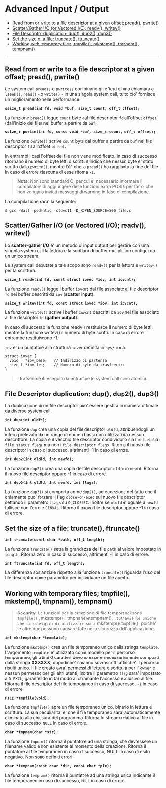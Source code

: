 # Advanced Input / Output

* [Read from or write to a file descriptor at a given offset; pread(), pwrite()](#headIOA1)
* [Scatter/Gather I/O (or Vectored I/O); readv(), writev()](#headIOA2)
* [File Descriptor duplication; dup(), dup2(), dup3()](#headIOA3)
* [Set the size of a file: truncate(), ftruncate()](#headIOA4)
* [Working with temporary files; tmpfile(), mkstemp(), tmpnam(), tempnam()](#headIOA5)

---

## <a name="headIOA1"></a>Read from or write to a file descriptor at a given offset; pread(), pwrite()

Le system call `pread()` e `pwrite()` combinano gli effetti di una chiamata a
`lseek()`, `read()` - o `write()` - in una singola system call, tutto cio'
fornisce un miglioramento nelle performance.

__```ssize_t pread(int fd, void *buf, size_t count, off_t offset);```__

La funzione `pread()` legge `count` byte dal file descriptor `fd` all'offset 
`offset` (dall'inizio del file) nel buffer a partire da `buf`.

__```ssize_t pwrite(int fd, const void *buf, size_t count, off_t offset);```__

La funzione `pwrite()` scrive `count` byte dal buffer a partire da `buf` nel 
file descriptor `fd` all'offset `offset`.

In entrambi i casi l'offset del file non viene modificato. In caso di successo 
ritornano il numero di byte letti o scritti. `0` indica che nessun byte e' stato
scritto dalla `pwrite()`, mentre `EOF` che la `pread()` ha raggiunto la fine del
file. In caso di errore ciascuna di esse ritorna `-1`.

> **Nota**: Non sono standard C, per cui e' necessario informare il compilatore
di aggiungere delle funzioni extra POSIX per far si che non vengano inviati
messaggi di warning in fase di compilazione.

La compilazione sara' la seguente:
    
```$ gcc -Wall -pedantic -std=c11 -D_XOPEN_SOURCE=500 file.c```


## <a name="headIOA2"></a>Scatter/Gather I/O (or Vectored I/O); readv(), writev()

Lo **scatter-gather I/O** e' un metodo di input output per gestire con una
singola system call la lettura e la scrittura di buffer mulipli non contigui
da un unico stream.

Le system call deputate a tale scopo sono `readv()` per la lettura e `writev()` 
per la scrittura.

__```ssize_t readv(int fd, const struct iovec *iov, int iovcnt);```__

La funzione `readv()` legge i buffer `iovcnt` dal file associato al file 
descriptor `fd` nei buffer descritti da `iov` (__scatter input__).

__```ssize_t writev(int fd, const struct iovec *iov, int iovcnt);```__

La funzione `writev()` scrive i buffer `iovcnt` descritti da `iov` nel file 
associato al file descriptor `fd` (__gather output__).

In caso di successo la funzione readv() restituisce il numero di byte letti, 
mentre la funzione writev() il numero di byte scritti. In caso di errore 
entrambe restituiscono -1.

`iov` e' un puntatore alla struttura `iovec` definita in `sys/uio.h`:
```
struct iovec {
  void   *iov_base;   // Indirizzo di partenza
  size_t *iov_len;    // Numero di byte da trasfeerire
}
```

> I trafserimenti eseguiti da entrambe le system call sono atomici.


## <a name="headIOA3"></a>File Descriptor duplication; dup(), dup2(), dup3()

La duplicazione di un file descriptor puo' essere gestita in maniera ottimale
da diverse system call.

__```int dup(int oldfd);```__

La funzione `dup` crea una copia del file descriptor `oldfd`, attribuendogli 
un intero prelevato da un range di numeri bassi non utilizzati da nessun 
descrittore. La copia e il vecchio file descriptor condividono sia l'`offset` 
sia i `file status flags` ma non i `file descriptor flags`. Ritorna il nuovo 
file descriptor in caso di successo, altrimenti -1 in caso di errore.

__```int dup2(int oldfd, int newfd);```__

La funzione `dup2()` crea una copia del file descriptor `oldfd` in `newfd`. 
Ritorna il nuovo file descriptor oppure -1 in caso di errore.

__```int dup3(int oldfd, int newfd, int flags);```__

La funzione `dup3()` si comporta come `dup2()`, ad eccezione del fatto che il
chiamante puo' forzare il flag `close-on-exec` sul nuovo file descriptor 
settando il parametro `flags` su `O_CLOEXEC`. Inoltre se `oldfd` e' uguale a
`newfd` fallisce con l'errore `EINVAL`. Ritorna il nuovo file descriptor oppure
-1 in caso di errore.


## <a name="headIOA4"></a>Set the size of a file: truncate(), ftruncate()

__```int truncate(const char *path, off_t length);```__

La funzione `truncate()` setta la grandezza del file `path` al valore 
impostato in `length`. Ritorna zero in caso di successo, altrimenti -1 in caso 
di errore.

__```int ftruncate(int fd, off_t length);```__

La differenza sostanziale rispetto alla funzione `truncate()` riguarda 
l'uso del file descriptor come parametro per individuare un file aperto.


## <a name="headIOA5"></a>Working with temporary files;  tmpfile(), mkstemp(), tmpnam(), tempnam()

> **Security**: Le funzioni per la creazione di file temporanei sono `tmpfile()`
>, mkstemp()`, `tmpnam()` e `tempnam()`, tuttavia le uniche che si consiglia di
> utilizzare sono `mkstemp()` e `tmpfile()` poiche' le altre due possono causare
> falle nella sicurezza dell'applicazione.

__```int mkstemp(char *template);```__

La funzione `mkstemp()` crea un file temporaneo unico dalla stringa `template`.
L'argomento `template` e' utilizzato come modello per il percorso temporaneo, 
gli ultimi 6 caratteri devono essere necessariamente composti dalla
stringa **XXXXXX**, dopodiche' saranno sovrascritti affinche' il percorso 
risulti unico. Il file creato avra' permessi di lettura e scrittura per l'
`owner` e nessun permesso per gli altri utenti, inoltre il parametro `flag` 
sara' impostato a `O_EXCL`, garantendo in tal modo al chiamante l'accesso 
esclusivo al file. Ritorna il file descriptor del file temporaneo in caso di 
successo, `-1` in caso di errore

__```FILE *tmpfile(void);```__

La funzione `tmpfile()` apre un file temporaneo unico, binario in lettura e 
scrittura. La sua peculiarita' e' che il file temporaneo sara' automaticamente
eliminato alla chiusura del programma. Ritorna lo stream relativo al file in 
caso di successo, `NULL` in caso di errore.

__```char *tmpnam(char *str);```__

La funzione `tmpnam()` ritorna il puntatore ad una stringa, che dev'essere un 
filename valido e non esistente al momento della creazione. Ritorna il 
puntatore al file temporaneo in caso di successo, NULL in caso di esito 
negativo. Non sono definiti errori.

__```char *tempnam(const char *dir, const char *pfx);```__

La funzione `tempnam()` ritorna il puntatore ad una stringa unica indicante il
file temporaneo in caso di successo, `NULL` in caso di errore.
